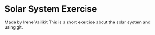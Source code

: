 # Solar System Exercise

Made by Irene Vailikit
This is a short exercise about the solar system and using git.
